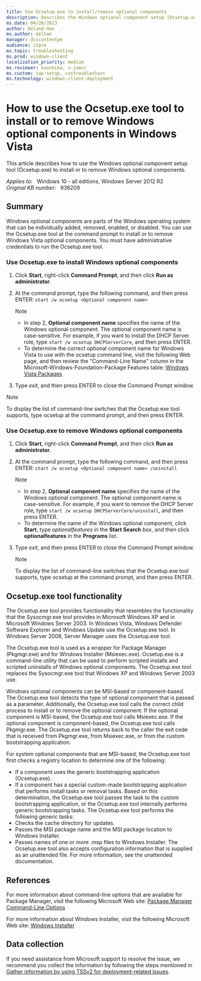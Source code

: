 ```yaml
---
title: Use Ocsetup.exe to install/remove optional components
description: Describes the Windows optional component setup (Ocsetup.exe) tool.
ms.date: 04/28/2023
author: Deland-Han
ms.author: delhan
manager: dcscontentpm
audience: itpro
ms.topic: troubleshooting
ms.prod: windows-client
localization_priority: medium
ms.reviewer: kaushika, v-jomcc
ms.custom: sap:setup, csstroubleshoot
ms.technology: windows-client-deployment
---
```

# How to use the Ocsetup.exe tool to install or to remove Windows optional components in Windows Vista

This article describes how to use the Windows optional component setup tool (Ocsetup.exe) to install or to remove Windows optional components.

_Applies to:_ &nbsp; Windows 10 - all editions, Windows Server 2012 R2  
_Original KB number:_ &nbsp; 936209

## Summary

Windows optional components are parts of the Windows operating system that can be individually added, removed, enabled, or disabled. You can use the Ocsetup.exe tool at the command prompt to install or to remove Windows Vista optional components. You must have administrative credentials to run the Ocsetup.exe tool.

### Use Ocsetup.exe to install Windows optional components

1. Click **Start**, right-click **Command Prompt**, and then click **Run as administrator**.
2. At the command prompt, type the following command, and then press ENTER: `start /w ocsetup <Optional component name>`

     > [!NOTE]
     >
     > - In step 2, **Optional component name** specifies the name of the Windows optional component. The optional component name is case-sensitive. For example, if you want to install the DHCP Server role, type `start /w ocsetup DHCPServerCore`, and then press ENTER.
     > - To determine the correct optional component name for Windows Vista to use with the ocsetup command line, visit the following Web page, and then review the "Command-Line Name" column in the Microsoft-Windows-Foundation-Package Features table: [Windows Vista Packages](https://technet.microsoft.com/library/cc722041.aspx )

3. Type *exit*, and then press ENTER to close the Command Prompt window.

> [!NOTE]
> To display the list of command-line switches that the Ocsetup.exe tool supports, type ocsetup at the command prompt, and then press ENTER.

### Use Ocsetup.exe to remove Windows optional components

1. Click **Start**, right-click **Command Prompt**, and then click **Run as administrator**.
2. At the command prompt, type the following command, and then press ENTER: `start /w ocsetup <Optional component name> /uninstall`

    > [!NOTE]
    >
    > - In step 2, **Optional component name** specifies the name of the Windows optional component. The optional component name is case-sensitive. For example, if you want to remove the DHCP Server role, type `start /w ocsetup DHCPServerCore/uninstall`, and then press ENTER.
    > - To determine the name of the Windows optional component, click **Start**, type *optionalfeatures* in the **Start Search** box, and then click **optionalfeatures** in the **Programs** list.

3. Type *exit*, and then press ENTER to close the Command Prompt window.

    > [!NOTE]
    > To display the list of command-line switches that the Ocsetup.exe tool supports, type ocsetup at the command prompt, and then press ENTER.

## Ocsetup.exe tool functionality

The Ocsetup.exe tool provides functionality that resembles the functionality that the Sysocmgr.exe tool provides in Microsoft Windows XP and in Microsoft Windows Server 2003. In Windows Vista, Windows Defender Software Explorer and Windows Update use the Ocsetup.exe tool. In Windows Server 2008, Server Manager uses the Ocsetup.exe tool.

The Ocsetup.exe tool is used as a wrapper for Package Manager (Pkgmgr.exe) and for Windows Installer (Msiexec.exe). Ocsetup.exe is a command-line utility that can be used to perform scripted installs and scripted uninstalls of Windows optional components. The Ocsetup.exe tool replaces the Sysocmgr.exe tool that Windows XP and Windows Server 2003 use.

Windows optional components can be MSI-based or component-based. The Ocsetup.exe tool detects the type of optional component that is passed as a parameter. Additionally, the Ocsetup.exe tool calls the correct child process to install or to remove the optional component. If the optional component is MSI-based, the Ocsetup.exe tool calls Msiexec.exe. If the optional component is component-based, the Ocsetup.exe tool calls Pkgmgr.exe. The Ocsetup.exe tool returns back to the caller the exit code that is received from Pkgmgr.exe, from Msiexec.exe, or from the custom bootstrapping application.

For system optional components that are MSI-based, the Ocsetup.exe tool first checks a registry location to determine one of the following:

- If a component uses the generic bootstrapping application (Ocsetup.exe).
- If a component has a special custom-made bootstrapping application that performs install tasks or removal tasks.
    Based on this determination, the Ocsetup.exe tool passes the task to the custom bootstrapping application, or the Ocsetup.exe tool internally performs generic bootstrapping tasks. The Ocsetup.exe tool performs the following generic tasks:
- Checks the cache directory for updates.
- Passes the MSI package name and the MSI package location to Windows Installer.
- Passes names of one or more .msp files to Windows Installer. The Ocsetup.exe tool also accepts configuration information that is supplied as an unattended file. For more information, see the unattended documentation.

## References

For more information about command-line options that are available for Package Manager, visit the following Microsoft Web site: [Package Manager Command-Line Options](https://technet.microsoft.com/library/cc749465.aspx)

For more information about Windows Installer, visit the following Microsoft Web site: [Windows Installer](/windows/win32/msi/windows-installer-portal)

## Data collection

If you need assistance from Microsoft support to resolve the issue, we recommend you collect the information by following the steps mentioned in [Gather information by using TSSv2 for deployment-related issues](../windows-troubleshooters/gather-information-using-tssv2-deployment.md).
